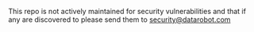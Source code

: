This repo is not actively maintained for security vulnerabilities and that if any are discovered to please send them to security@datarobot.com
